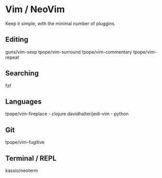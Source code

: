 # Vim / NeoVim

Keep it simple, with the minimal number of pluggins.

## Editing

  guns/vim-sexp
  tpope/vim-surround
  tpope/vim-commentary
  tpope/vim-repeat

## Searching

  fzf

## Languages

  tpope/vim-fireplace - clojure
  davidhalter/jedi-vim - python

## Git

  tpope/vim-fugitive

## Terminal / REPL

  kassio/neoterm
